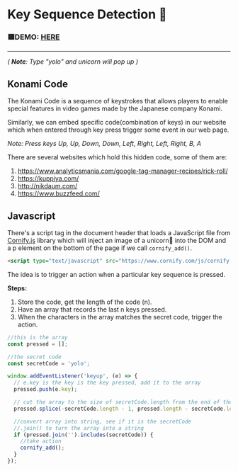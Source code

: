 # Key Sequence Detection 🦄

### 🟥DEMO: [HERE](https://mitzelldone.github.io/JavaScript30/The%2030%20Projects/12%20-%20Key%20Sequence%20Detection/index.html)

---

_( **Note**: Type "yolo" and unicorn will pop up )_

## Konami Code

The Konami Code is a sequence of keystrokes that allows players to enable special features in video games made by the Japanese company Konami.

Similarly, we can embed specific code(combination of keys) in our website which when entered through key press trigger some event in our web page.

_Note: Press keys Up, Up, Down, Down, Left, Right, Left, Right, B, A_

There are several websites which hold this hidden code, some of them are:

1. https://www.analyticsmania.com/google-tag-manager-recipes/rick-roll/
2. https://kuppiya.com/
3. http://nikdaum.com/
4. https://www.buzzfeed.com/

## Javascript

There's a script tag in the document header that loads a JavaScript file from [Cornify.js](https://www.cornify.com/) library which will inject an image of a unicorn🦄 into the DOM and a p element on the bottom of the page if we call `cornify_add()`.

```HTML
<script type="text/javascript" src="https://www.cornify.com/js/cornify.js"></script>
```

The idea is to trigger an action when a particular key sequence is pressed.

**Steps:**

1. Store the code, get the length of the code (n).
2. Have an array that records the last n keys pressed.
3. When the characters in the array matches the secret code, trigger the action.

```JavaSCript
//this is the array
const pressed = [];

//the secret code
const secretCode = 'yolo';

window.addEventListener('keyup', (e) => {
  // e.key is the key is the key pressed, add it to the array
  pressed.push(e.key);

  // cut the array to the size of secretCode.length from the end of the array
  pressed.splice(-secretCode.length - 1, pressed.length - secretCode.length);

  //convert array into string, see if it is the secretCode
  //.join() to turn the array into a string
  if (pressed.join('').includes(secretCode)) {
    //take action
    cornify_add();
  }
});
```
